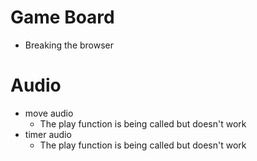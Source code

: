 # Game Board

- Breaking the browser

# Audio

- move audio
  - The play function is being called but doesn't work
- timer audio
  - The play function is being called but doesn't work
